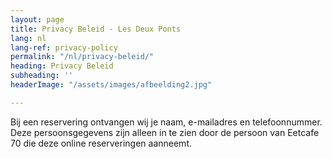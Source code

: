 ```yaml
---
layout: page
title: Privacy Beleid - Les Deux Ponts
lang: nl
lang-ref: privacy-policy
permalink: "/nl/privacy-beleid/"
heading: Privacy Beleid
subheading: ''
headerImage: "/assets/images/afbeelding2.jpg"

---
```

Bij een reservering ontvangen wij je naam, e-mailadres en telefoonnummer. Deze persoonsgegevens zijn alleen in te zien door de persoon van Eetcafe 70 die deze online reserveringen aanneemt.